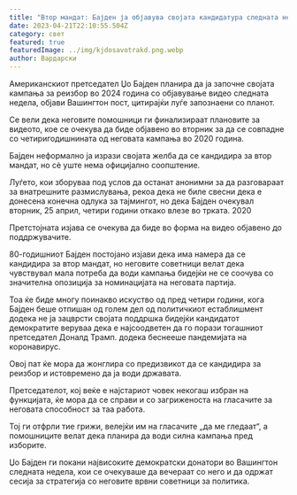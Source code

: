 ```yaml
---
title: "Втор мандат: Бајден ја објавува својата кандидатура следната недела"
date: 2023-04-21T22:10:55.504Z
category: свет
featured: true
featuredImage: ../img/kjdosavotrakd.png.webp
author: Вардарски
---
```


Американскиот претседател Џо Бајден планира да ја започне својата кампања за реизбор во 2024 година со објавување видео следната недела, објави Вашингтон пост, цитирајќи луѓе запознаени со планот.

Се вели дека неговите помошници ги финализираат плановите за видеото, кое се очекува да биде објавено во вторник за да се совпадне со четиригодишнината од неговата кампања во 2020 година.

Бајден неформално ја изрази својата желба да се кандидира за втор мандат, но сè уште нема официјално соопштение.

Луѓето, кои зборуваа под услов да останат анонимни за да разговараат за внатрешните размислувања, рекоа дека не биле свесни дека е донесена конечна одлука за тајмингот, но дека Бајден очекувал вторник, 25 април, четири години откако влезе во трката. 2020

Претстојната изјава се очекува да биде во форма на видео објавено до поддржувачите.

80-годишниот Бајден постојано изјави дека има намера да се кандидира за втор мандат, но неговите советници велат дека чувствувал мала потреба да води кампања бидејќи не се соочува со значителна опозиција за номинацијата на неговата партија.

Тоа ќе биде многу поинакво искуство од пред четири години, кога Бајден беше отпишан од голем дел од политичкиот естаблишмент додека не ја зацврсти својата поддршка бидејќи кандидатот демократите веруваа дека е најсоодветен да го порази тогашниот претседател Доналд Трамп. додека беснееше пандемијата на коронавирус.

Овој пат ќе мора да жонглира со предизвикот да се кандидира за реизбор и истовремено да ја води државата.

Претседателот, кој веќе е најстариот човек некогаш избран на функцијата, ќе мора да се справи и со загриженоста на гласачите за неговата способност за таа работа.

Тој ги отфрли тие грижи, велејќи им на гласачите „да ме гледаат“, а помошниците велат дека планира да води силна кампања пред изборите.

Џо Бајден ги покани највисоките демократски донатори во Вашингтон следната недела, кои се очекуваше да вечераат со него и да одржат сесија за стратегија со неговите врвни советници за политика.
